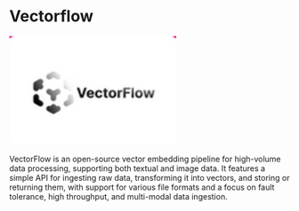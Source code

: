 # Vectorflow

<img src="../img/vectorflow.png" alt="vectorflow" width="300"/>

VectorFlow is an open-source vector embedding pipeline for high-volume data processing, supporting both textual and image data. It features a simple API for ingesting raw data, transforming it into vectors, and storing or returning them, with support for various file formats and a focus on fault tolerance, high throughput, and multi-modal data ingestion.
